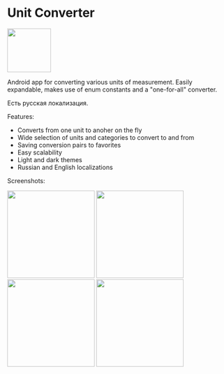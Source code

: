 # Unit Converter

<img src ="https://user-images.githubusercontent.com/103599482/183161749-346b53dd-ed4d-4382-8b36-856c4aa8be39.png" width=100>

Android app for converting various units of measurement. Easily expandable, makes use of enum constants and a "one-for-all" converter.

Есть русская локализация.

Features:
* Converts from one unit to anoher on the fly
* Wide selection of units and categories to convert to and from
* Saving conversion pairs to favorites
* Easy scalability
* Light and dark themes
* Russian and English localizations

Screenshots:

<img src ="https://user-images.githubusercontent.com/103599482/183160513-66f79ea1-1375-4b53-b030-ef7f969c1b5b.jpg" width=200> <img src ="https://user-images.githubusercontent.com/103599482/183160517-532198bc-9f46-43fa-8535-41718bde2bb5.jpg" width=200> <img src ="https://user-images.githubusercontent.com/103599482/183160520-f5ff4a3b-e708-4a63-9a94-107af881cdb5.jpg" width=200> <img src ="https://user-images.githubusercontent.com/103599482/183160526-d1139ea1-9807-489b-9538-dfcb97817764.jpg" width=200>
